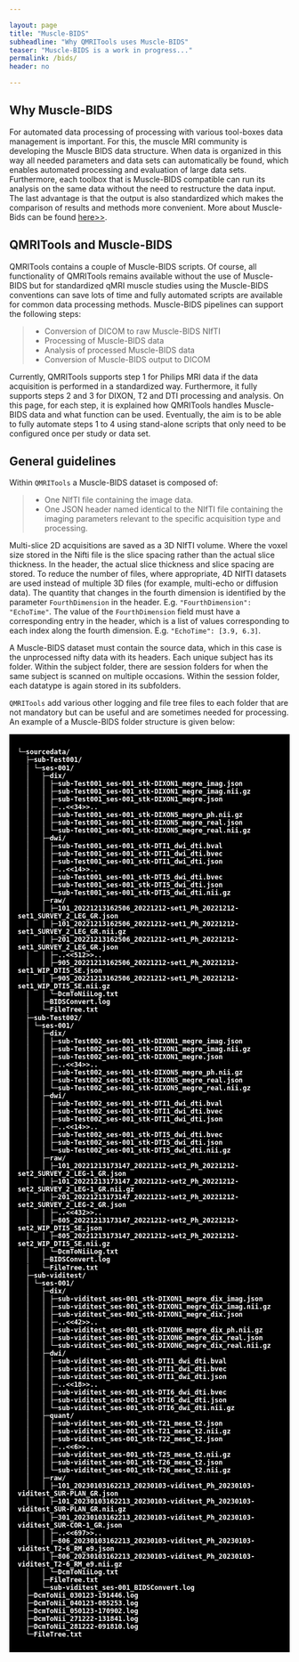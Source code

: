 ```yaml
---

layout: page
title: "Muscle-BIDS"
subheadline: "Why QMRITools uses Muscle-BIDS"
teaser: "Muscle-BIDS is a work in progress..."
permalink: /bids/
header: no

---
```



## Why Muscle-BIDS

For automated data processing of processing with various tool-boxes data management is important. For this, the muscle MRI community is developing the Muscle BIDS data structure. When data is organized in this way all needed parameters and data sets can automatically be found, which enables automated processing and evaluation of large data sets. Furthermore, each toolbox that is Muscle-BIDS compatible can run its analysis on the same data without the need to restructure the data input. The last advantage is that the output is also standardized which makes the comparison of results and methods more convenient. More about Muscle-Bids can be found [here>>](https://muscle-bids.github.io/).

## QMRITools and Muscle-BIDS

QMRITools contains a couple of Muscle-BIDS scripts. Of course, all functionality of QMRITools remains available without the use of Muscle-BIDS but for standardized qMRI muscle studies using the Muscle-BIDS conventions can save lots of time and fully automated scripts are available for common data processing methods. Muscle-BIDS pipelines can support the following steps:

> - Conversion of DICOM to raw Muscle-BIDS NIfTI
> - Processing of Muscle-BIDS data
> - Analysis of processed Muscle-BIDS data
> - Conversion of Muscle-BIDS output to DICOM

Currently, QMRITools supports step 1 for Philips MRI data if the data acquisition is performed in a standardized way. Furthermore, it fully supports steps 2 and 3 for DIXON, T2 and DTI processing and analysis. On this page, for each step, it is explained how QMRITools handles Muscle-BIDS data and what function can be used. Eventually, the aim is to be able to fully automate steps 1 to 4 using stand-alone scripts that only need to be configured once per study or data set.


## General guidelines 

Within `QMRITools` a Muscle-BIDS dataset is composed of:

> - One NIfTI file containing the image data. 
> - One JSON header named identical to the NIfTI file containing the imaging parameters relevant to the specific acquisition type and processing.

Multi-slice 2D acquisitions are saved as a 3D NIfTI volume. Where the voxel size stored in the Nifti file is the slice spacing rather than the actual slice thickness. In the header, the actual slice thickness and slice spacing are stored.
To reduce the number of files, where appropriate, 4D NIfTI datasets are used instead of multiple 3D files (for example, multi-echo or diffusion data). The quantity that changes in the fourth dimension is identified by the parameter `FourthDimension` in the header. E.g. `"FourthDimension": "EchoTime"`. The value of the `FourthDimension` field must have a corresponding entry in the header, which is a list of values corresponding to each index along the fourth dimension. E.g. `"EchoTime": [3.9, 6.3]`.

A Muscle-BIDS dataset must contain the source data, which in this case is the unprocessed nifty data with its headers. Each unique subject has its folder. Within the subject folder, there are session folders for when the same subject is scanned on multiple occasions. Within the session folder, each datatype is again stored in its subfolders.

`QMRITools` add various other logging and file tree files to each folder that are not mandatory but can be useful and are sometimes needed for processing. An example of a Muscle-BIDS folder structure is given below:

<div style="
	background-color:black; 
	font-family:Roboto Mono,SFMono-Regular,Consolas,Menlo,monospace; 
	line-height: 1.17; 
	padding-top: 25px; 
	padding-bottom: 25px;
	padding-left: 15px;
	padding-right: 15px;
	color: white; 
	font-weight: bold; 
	font-size: 12px">
└─sourcedata/<br>
&nbsp;&nbsp;├─sub-Test001/<br>
&nbsp;&nbsp;│&nbsp;└─ses-001/<br>
&nbsp;&nbsp;│&nbsp;&nbsp;&nbsp;├─dix/<br>
&nbsp;&nbsp;│&nbsp;&nbsp;&nbsp;│&nbsp;├─sub-Test001_ses-001_stk-DIXON1_megre_imag.json<br>
&nbsp;&nbsp;│&nbsp;&nbsp;&nbsp;│&nbsp;├─sub-Test001_ses-001_stk-DIXON1_megre_imag.nii.gz<br>
&nbsp;&nbsp;│&nbsp;&nbsp;&nbsp;│&nbsp;├─sub-Test001_ses-001_stk-DIXON1_megre.json<br>
&nbsp;&nbsp;│&nbsp;&nbsp;&nbsp;│&nbsp;├─..<<34>>..<br>
&nbsp;&nbsp;│&nbsp;&nbsp;&nbsp;│&nbsp;├─sub-Test001_ses-001_stk-DIXON5_megre_ph.nii.gz<br>
&nbsp;&nbsp;│&nbsp;&nbsp;&nbsp;│&nbsp;├─sub-Test001_ses-001_stk-DIXON5_megre_real.json<br>
&nbsp;&nbsp;│&nbsp;&nbsp;&nbsp;│&nbsp;└─sub-Test001_ses-001_stk-DIXON5_megre_real.nii.gz<br>
&nbsp;&nbsp;│&nbsp;&nbsp;&nbsp;├─dwi/<br>
&nbsp;&nbsp;│&nbsp;&nbsp;&nbsp;│&nbsp;├─sub-Test001_ses-001_stk-DTI1_dwi_dti.bval<br>
&nbsp;&nbsp;│&nbsp;&nbsp;&nbsp;│&nbsp;├─sub-Test001_ses-001_stk-DTI1_dwi_dti.bvec<br>
&nbsp;&nbsp;│&nbsp;&nbsp;&nbsp;│&nbsp;├─sub-Test001_ses-001_stk-DTI1_dwi_dti.json<br>
&nbsp;&nbsp;│&nbsp;&nbsp;&nbsp;│&nbsp;├─..<<14>>..<br>
&nbsp;&nbsp;│&nbsp;&nbsp;&nbsp;│&nbsp;├─sub-Test001_ses-001_stk-DTI5_dwi_dti.bvec<br>
&nbsp;&nbsp;│&nbsp;&nbsp;&nbsp;│&nbsp;├─sub-Test001_ses-001_stk-DTI5_dwi_dti.json<br>
&nbsp;&nbsp;│&nbsp;&nbsp;&nbsp;│&nbsp;└─sub-Test001_ses-001_stk-DTI5_dwi_dti.nii.gz<br>
&nbsp;&nbsp;│&nbsp;&nbsp;&nbsp;├─raw/<br>
&nbsp;&nbsp;│&nbsp;&nbsp;&nbsp;│&nbsp;├─101_20221213162506_20221212-set1_Ph_20221212-set1_SURVEY_2_LEG_GR.json<br>
&nbsp;&nbsp;│&nbsp;&nbsp;&nbsp;│&nbsp;├─101_20221213162506_20221212-set1_Ph_20221212-set1_SURVEY_2_LEG_GR.nii.gz<br>
&nbsp;&nbsp;│&nbsp;&nbsp;&nbsp;│&nbsp;├─201_20221213162506_20221212-set1_Ph_20221212-set1_SURVEY_2_LEG_GR.json<br>
&nbsp;&nbsp;│&nbsp;&nbsp;&nbsp;│&nbsp;├─..<<512>>..<br>
&nbsp;&nbsp;│&nbsp;&nbsp;&nbsp;│&nbsp;├─905_20221213162506_20221212-set1_Ph_20221212-set1_WIP_DTI5_SE.json<br>
&nbsp;&nbsp;│&nbsp;&nbsp;&nbsp;│&nbsp;├─905_20221213162506_20221212-set1_Ph_20221212-set1_WIP_DTI5_SE.nii.gz<br>
&nbsp;&nbsp;│&nbsp;&nbsp;&nbsp;│&nbsp;└─DcmToNiiLog.txt<br>
&nbsp;&nbsp;│&nbsp;&nbsp;&nbsp;├─BIDSConvert.log<br>
&nbsp;&nbsp;│&nbsp;&nbsp;&nbsp;└─FileTree.txt<br>
&nbsp;&nbsp;├─sub-Test002/<br>
&nbsp;&nbsp;│&nbsp;└─ses-001/<br>
&nbsp;&nbsp;│&nbsp;&nbsp;&nbsp;├─dix/<br>
&nbsp;&nbsp;│&nbsp;&nbsp;&nbsp;│&nbsp;├─sub-Test002_ses-001_stk-DIXON1_megre_imag.json<br>
&nbsp;&nbsp;│&nbsp;&nbsp;&nbsp;│&nbsp;├─sub-Test002_ses-001_stk-DIXON1_megre_imag.nii.gz<br>
&nbsp;&nbsp;│&nbsp;&nbsp;&nbsp;│&nbsp;├─sub-Test002_ses-001_stk-DIXON1_megre.json<br>
&nbsp;&nbsp;│&nbsp;&nbsp;&nbsp;│&nbsp;├─..<<34>>..<br>
&nbsp;&nbsp;│&nbsp;&nbsp;&nbsp;│&nbsp;├─sub-Test002_ses-001_stk-DIXON5_megre_ph.nii.gz<br>
&nbsp;&nbsp;│&nbsp;&nbsp;&nbsp;│&nbsp;├─sub-Test002_ses-001_stk-DIXON5_megre_real.json<br>
&nbsp;&nbsp;│&nbsp;&nbsp;&nbsp;│&nbsp;└─sub-Test002_ses-001_stk-DIXON5_megre_real.nii.gz<br>
&nbsp;&nbsp;│&nbsp;&nbsp;&nbsp;├─dwi/<br>
&nbsp;&nbsp;│&nbsp;&nbsp;&nbsp;│&nbsp;├─sub-Test002_ses-001_stk-DTI1_dwi_dti.bval<br>
&nbsp;&nbsp;│&nbsp;&nbsp;&nbsp;│&nbsp;├─sub-Test002_ses-001_stk-DTI1_dwi_dti.bvec<br>
&nbsp;&nbsp;│&nbsp;&nbsp;&nbsp;│&nbsp;├─sub-Test002_ses-001_stk-DTI1_dwi_dti.json<br>
&nbsp;&nbsp;│&nbsp;&nbsp;&nbsp;│&nbsp;├─..<<14>>..<br>
&nbsp;&nbsp;│&nbsp;&nbsp;&nbsp;│&nbsp;├─sub-Test002_ses-001_stk-DTI5_dwi_dti.bvec<br>
&nbsp;&nbsp;│&nbsp;&nbsp;&nbsp;│&nbsp;├─sub-Test002_ses-001_stk-DTI5_dwi_dti.json<br>
&nbsp;&nbsp;│&nbsp;&nbsp;&nbsp;│&nbsp;└─sub-Test002_ses-001_stk-DTI5_dwi_dti.nii.gz<br>
&nbsp;&nbsp;│&nbsp;&nbsp;&nbsp;├─raw/<br>
&nbsp;&nbsp;│&nbsp;&nbsp;&nbsp;│&nbsp;├─101_20221213173147_20221212-set2_Ph_20221212-set2_SURVEY_2_LEG-1_GR.json<br>
&nbsp;&nbsp;│&nbsp;&nbsp;&nbsp;│&nbsp;├─101_20221213173147_20221212-set2_Ph_20221212-set2_SURVEY_2_LEG-1_GR.nii.gz<br>
&nbsp;&nbsp;│&nbsp;&nbsp;&nbsp;│&nbsp;├─201_20221213173147_20221212-set2_Ph_20221212-set2_SURVEY_2_LEG-2_GR.json<br>
&nbsp;&nbsp;│&nbsp;&nbsp;&nbsp;│&nbsp;├─..<<432>>..<br>
&nbsp;&nbsp;│&nbsp;&nbsp;&nbsp;│&nbsp;├─805_20221213173147_20221212-set2_Ph_20221212-set2_WIP_DTI5_SE.json<br>
&nbsp;&nbsp;│&nbsp;&nbsp;&nbsp;│&nbsp;├─805_20221213173147_20221212-set2_Ph_20221212-set2_WIP_DTI5_SE.nii.gz<br>
&nbsp;&nbsp;│&nbsp;&nbsp;&nbsp;│&nbsp;└─DcmToNiiLog.txt<br>
&nbsp;&nbsp;│&nbsp;&nbsp;&nbsp;├─BIDSConvert.log<br>
&nbsp;&nbsp;│&nbsp;&nbsp;&nbsp;└─FileTree.txt<br>
&nbsp;&nbsp;├─sub-viditest/<br>
&nbsp;&nbsp;│&nbsp;└─ses-001/<br>
&nbsp;&nbsp;│&nbsp;&nbsp;&nbsp;├─dix/<br>
&nbsp;&nbsp;│&nbsp;&nbsp;&nbsp;│&nbsp;├─sub-viditest_ses-001_stk-DIXON1_megre_dix_imag.json<br>
&nbsp;&nbsp;│&nbsp;&nbsp;&nbsp;│&nbsp;├─sub-viditest_ses-001_stk-DIXON1_megre_dix_imag.nii.gz<br>
&nbsp;&nbsp;│&nbsp;&nbsp;&nbsp;│&nbsp;├─sub-viditest_ses-001_stk-DIXON1_megre_dix.json<br>
&nbsp;&nbsp;│&nbsp;&nbsp;&nbsp;│&nbsp;├─..<<42>>..<br>
&nbsp;&nbsp;│&nbsp;&nbsp;&nbsp;│&nbsp;├─sub-viditest_ses-001_stk-DIXON6_megre_dix_ph.nii.gz<br>
&nbsp;&nbsp;│&nbsp;&nbsp;&nbsp;│&nbsp;├─sub-viditest_ses-001_stk-DIXON6_megre_dix_real.json<br>
&nbsp;&nbsp;│&nbsp;&nbsp;&nbsp;│&nbsp;└─sub-viditest_ses-001_stk-DIXON6_megre_dix_real.nii.gz<br>
&nbsp;&nbsp;│&nbsp;&nbsp;&nbsp;├─dwi/<br>
&nbsp;&nbsp;│&nbsp;&nbsp;&nbsp;│&nbsp;├─sub-viditest_ses-001_stk-DTI1_dwi_dti.bval<br>
&nbsp;&nbsp;│&nbsp;&nbsp;&nbsp;│&nbsp;├─sub-viditest_ses-001_stk-DTI1_dwi_dti.bvec<br>
&nbsp;&nbsp;│&nbsp;&nbsp;&nbsp;│&nbsp;├─sub-viditest_ses-001_stk-DTI1_dwi_dti.json<br>
&nbsp;&nbsp;│&nbsp;&nbsp;&nbsp;│&nbsp;├─..<<18>>..<br>
&nbsp;&nbsp;│&nbsp;&nbsp;&nbsp;│&nbsp;├─sub-viditest_ses-001_stk-DTI6_dwi_dti.bvec<br>
&nbsp;&nbsp;│&nbsp;&nbsp;&nbsp;│&nbsp;├─sub-viditest_ses-001_stk-DTI6_dwi_dti.json<br>
&nbsp;&nbsp;│&nbsp;&nbsp;&nbsp;│&nbsp;└─sub-viditest_ses-001_stk-DTI6_dwi_dti.nii.gz<br>
&nbsp;&nbsp;│&nbsp;&nbsp;&nbsp;├─quant/<br>
&nbsp;&nbsp;│&nbsp;&nbsp;&nbsp;│&nbsp;├─sub-viditest_ses-001_stk-T21_mese_t2.json<br>
&nbsp;&nbsp;│&nbsp;&nbsp;&nbsp;│&nbsp;├─sub-viditest_ses-001_stk-T21_mese_t2.nii.gz<br>
&nbsp;&nbsp;│&nbsp;&nbsp;&nbsp;│&nbsp;├─sub-viditest_ses-001_stk-T22_mese_t2.json<br>
&nbsp;&nbsp;│&nbsp;&nbsp;&nbsp;│&nbsp;├─..<<6>>..<br>
&nbsp;&nbsp;│&nbsp;&nbsp;&nbsp;│&nbsp;├─sub-viditest_ses-001_stk-T25_mese_t2.nii.gz<br>
&nbsp;&nbsp;│&nbsp;&nbsp;&nbsp;│&nbsp;├─sub-viditest_ses-001_stk-T26_mese_t2.json<br>
&nbsp;&nbsp;│&nbsp;&nbsp;&nbsp;│&nbsp;└─sub-viditest_ses-001_stk-T26_mese_t2.nii.gz<br>
&nbsp;&nbsp;│&nbsp;&nbsp;&nbsp;├─raw/<br>
&nbsp;&nbsp;│&nbsp;&nbsp;&nbsp;│&nbsp;├─101_20230103162213_20230103-viditest_Ph_20230103-viditest_SUR-PLAN_GR.json<br>
&nbsp;&nbsp;│&nbsp;&nbsp;&nbsp;│&nbsp;├─101_20230103162213_20230103-viditest_Ph_20230103-viditest_SUR-PLAN_GR.nii.gz<br>
&nbsp;&nbsp;│&nbsp;&nbsp;&nbsp;│&nbsp;├─301_20230103162213_20230103-viditest_Ph_20230103-viditest_SUR-COR-1_GR.json<br>
&nbsp;&nbsp;│&nbsp;&nbsp;&nbsp;│&nbsp;├─..<<697>>..<br>
&nbsp;&nbsp;│&nbsp;&nbsp;&nbsp;│&nbsp;├─806_20230103162213_20230103-viditest_Ph_20230103-viditest_T2-6_RM_e9.json<br>
&nbsp;&nbsp;│&nbsp;&nbsp;&nbsp;│&nbsp;├─806_20230103162213_20230103-viditest_Ph_20230103-viditest_T2-6_RM_e9.nii.gz<br>
&nbsp;&nbsp;│&nbsp;&nbsp;&nbsp;│&nbsp;└─DcmToNiiLog.txt<br>
&nbsp;&nbsp;│&nbsp;&nbsp;&nbsp;├─FileTree.txt<br>
&nbsp;&nbsp;│&nbsp;&nbsp;&nbsp;└─sub-viditest_ses-001_BIDSConvert.log<br>
&nbsp;&nbsp;├─DcmToNii_030123-191446.log<br>
&nbsp;&nbsp;├─DcmToNii_040123-085253.log<br>
&nbsp;&nbsp;├─DcmToNii_050123-170902.log<br>
&nbsp;&nbsp;├─DcmToNii_271222-131841.log<br>
&nbsp;&nbsp;├─DcmToNii_281222-091810.log<br>
&nbsp;&nbsp;└─FileTree.txt
</div>

